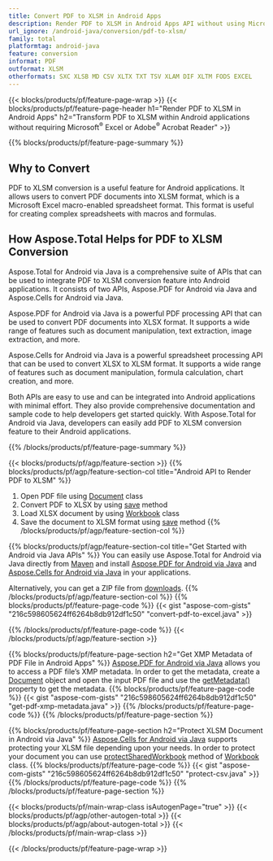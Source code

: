 ```yaml
---
title: Convert PDF to XLSM in Android Apps
description: Render PDF to XLSM in Android Apps API without using Microsoft Excel or Adobe Reader
url_ignore: /android-java/conversion/pdf-to-xlsm/
family: total
platformtag: android-java
feature: conversion
informat: PDF
outformat: XLSM
otherformats: SXC XLSB MD CSV XLTX TXT TSV XLAM DIF XLTM FODS EXCEL
---
```

{{< blocks/products/pf/feature-page-wrap >}}
{{< blocks/products/pf/feature-page-header h1="Render PDF to XLSM in Android Apps" h2="Transform PDF to XLSM within Android applications without requiring Microsoft<sup>&reg;</sup> Excel or Adobe<sup>&reg;</sup> Acrobat Reader" >}}

{{% blocks/products/pf/feature-page-summary %}}


<h2>Why to Convert</h2>

PDF to XLSM conversion is a useful feature for Android applications. It allows users to convert PDF documents into XLSM format, which is a Microsoft Excel macro-enabled spreadsheet format. This format is useful for creating complex spreadsheets with macros and formulas.

<h2>How Aspose.Total Helps for PDF to XLSM Conversion</h2>

Aspose.Total for Android via Java is a comprehensive suite of APIs that can be used to integrate PDF to XLSM conversion feature into Android applications. It consists of two APIs, Aspose.PDF for Android via Java and Aspose.Cells for Android via Java. 

Aspose.PDF for Android via Java is a powerful PDF processing API that can be used to convert PDF documents into XLSX format. It supports a wide range of features such as document manipulation, text extraction, image extraction, and more. 

Aspose.Cells for Android via Java is a powerful spreadsheet processing API that can be used to convert XLSX to XLSM format. It supports a wide range of features such as document manipulation, formula calculation, chart creation, and more. 

Both APIs are easy to use and can be integrated into Android applications with minimal effort. They also provide comprehensive documentation and sample code to help developers get started quickly. With Aspose.Total for Android via Java, developers can easily add PDF to XLSM conversion feature to their Android applications.

{{% /blocks/products/pf/feature-page-summary  %}}

{{< blocks/products/pf/agp/feature-section >}}
{{% blocks/products/pf/agp/feature-section-col title="Android API to Render PDF to XLSM" %}}
1. Open PDF file using [Document](https://reference.aspose.com/pdf/java/com.aspose.pdf/Document) class
2. Convert PDF to XLSX by using [save](https://reference.aspose.com/pdf/java/com.aspose.pdf/Document#save-java.lang.String-com.aspose.pdf.SaveOptions-) method
3. Load XLSX document by using [Workbook](https://reference.aspose.com/cells/java/com.aspose.cells/Workbook) class
4. Save the document to XLSM format using [save](https://reference.aspose.com/cells/java/com.aspose.cells/workbook#save(java.lang.String,%20com.aspose.cells.SaveOptions)) method
{{% /blocks/products/pf/agp/feature-section-col %}}

{{% blocks/products/pf/agp/feature-section-col title="Get Started with Android via Java APIs" %}}
You can easily use Aspose.Total for Android via Java directly from [Maven](https://releases.aspose.com/total/java/) and install [Aspose.PDF for Android via Java](https://docs.aspose.com/pdf/androidjava/installation/) and [Aspose.Cells for Android via Java](https://docs.aspose.com/cells/java/aspose-cells-for-android-via-java-installation/) in your applications.

Alternatively, you can get a ZIP file from [downloads](https://releases.aspose.com/total/androidjava).
{{% /blocks/products/pf/agp/feature-section-col %}}
{{% blocks/products/pf/feature-page-code %}}
{{< gist "aspose-com-gists" "216c598605624ff6264b8db912df1c50" "convert-pdf-to-excel.java" >}}

{{% /blocks/products/pf/feature-page-code %}}
{{< /blocks/products/pf/agp/feature-section >}}

{{% blocks/products/pf/feature-page-section  h2="Get XMP Metadata of PDF File in Android Apps" %}}
 [Aspose.PDF for Android via Java](https://products.aspose.com/pdf/android-java/) allows you to access a PDF file’s XMP metadata. In order to get the metadata, create a [Document](https://reference.aspose.com/pdf/java/com.aspose.pdf/Document) object and open the input PDF file and use the [getMetadata()](https://reference.aspose.com/pdf/java/com.aspose.pdf/Document#getMetadata--) property to get the metadata.
{{% blocks/products/pf/feature-page-code %}}
{{< gist "aspose-com-gists" "216c598605624ff6264b8db912df1c50" "get-pdf-xmp-metadata.java" >}}
{{% /blocks/products/pf/feature-page-code  %}}
{{% /blocks/products/pf/feature-page-section %}}

{{% blocks/products/pf/feature-page-section  h2="Protect XLSM Document in Android via  Java" %}}
  [Aspose.Cells for Android via Java](https://products.aspose.com/cells/android-java/) supports protecting your XLSM file depending upon your needs. In order to protect your document you can use [protectSharedWorkbook](https://reference.aspose.com/cells/java/com.aspose.cells/workbook#protectSharedWorkbook(java.lang.String)) method  of [Workbook](https://reference.aspose.com/cells/java/com.aspose.cells/Workbook) class. 
{{% blocks/products/pf/feature-page-code %}}
{{< gist "aspose-com-gists" "216c598605624ff6264b8db912df1c50" "protect-csv.java" >}}
{{% /blocks/products/pf/feature-page-code  %}}
{{% /blocks/products/pf/feature-page-section %}}

{{< blocks/products/pf/main-wrap-class isAutogenPage="true" >}}
{{< blocks/products/pf/agp/other-autogen-total >}}
{{< blocks/products/pf/agp/about-autogen-total >}}
{{< /blocks/products/pf/main-wrap-class >}}

{{< /blocks/products/pf/feature-page-wrap >}}
